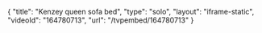 {
    "title": "Kenzey queen sofa bed",
    "type": "solo",
    "layout": "iframe-static",
    "videoId": "164780713",
    "url": "\/tvpembed\/164780713"
}